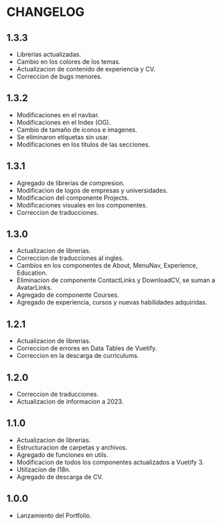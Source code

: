 # CHANGELOG

## 1.3.3

- Librerias actualizadas.
- Cambio en los colores de los temas.
- Actualizacion de contenido de experiencia y CV.
- Correccion de bugs menores.

## 1.3.2

- Modificaciones en el navbar.
- Modificaciones en el Index (OG).
- Cambio de tamaño de iconos e imagenes.
- Se eliminaron etiquetas sin usar.
- Modificaciones en los titulos de las secciones.

## 1.3.1

- Agregado de librerias de compresion.
- Modificacion de logos de empresas y universidades.
- Modificacion del componente Projects.
- Modificaciones visuales en los componentes.
- Correccion de traducciones.

## 1.3.0

- Actualizacion de librerias.
- Correccion de traducciones al ingles.
- Cambios en los componentes de About, MenuNav, Experience, Education.
- Eliminacion de componente ContactLinks y DownloadCV, se suman a AvatarLinks.
- Agregado de componente Courses.
- Agregado de experiencia, cursos y nuevas habilidades adquiridas.

## 1.2.1

- Actualizacion de librerias.
- Correccion de errores en Data Tables de Vuetify.
- Correccion en la descarga de curriculums.

## 1.2.0

- Correccion de traducciones.
- Actualizacion de informacion a 2023.

## 1.1.0

- Actualizacion de librerias.
- Estructuracion de carpetas y archivos.
- Agregado de funciones en utils.
- Modificacion de todos los componentes actualizados a Vuetify 3.
- Utilizacion de I18n.
- Agregado de descarga de CV.

## 1.0.0

- Lanzamiento del Portfolio.
